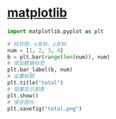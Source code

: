 # [matplotlib](https://matplotlib.org/)

```python
import matplotlib.pyplot as plt
```

```python
# 柱状图，x坐标，y坐标
num = [1, 2, 3, 4]
b = plt.bar(range(len(num)), num)
# 添加数据标签
plt.bar_label(b, num)
# 设置标题
plt.title("total")
# 阻塞显示图表
plt.show()
# 保存图片
plt.savefig("total.png")
```
